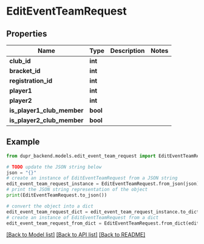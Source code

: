 # EditEventTeamRequest


## Properties

Name | Type | Description | Notes
------------ | ------------- | ------------- | -------------
**club_id** | **int** |  | 
**bracket_id** | **int** |  | 
**registration_id** | **int** |  | 
**player1** | **int** |  | 
**player2** | **int** |  | 
**is_player1_club_member** | **bool** |  | 
**is_player2_club_member** | **bool** |  | 

## Example

```python
from dupr_backend.models.edit_event_team_request import EditEventTeamRequest

# TODO update the JSON string below
json = "{}"
# create an instance of EditEventTeamRequest from a JSON string
edit_event_team_request_instance = EditEventTeamRequest.from_json(json)
# print the JSON string representation of the object
print(EditEventTeamRequest.to_json())

# convert the object into a dict
edit_event_team_request_dict = edit_event_team_request_instance.to_dict()
# create an instance of EditEventTeamRequest from a dict
edit_event_team_request_from_dict = EditEventTeamRequest.from_dict(edit_event_team_request_dict)
```
[[Back to Model list]](../README.md#documentation-for-models) [[Back to API list]](../README.md#documentation-for-api-endpoints) [[Back to README]](../README.md)


